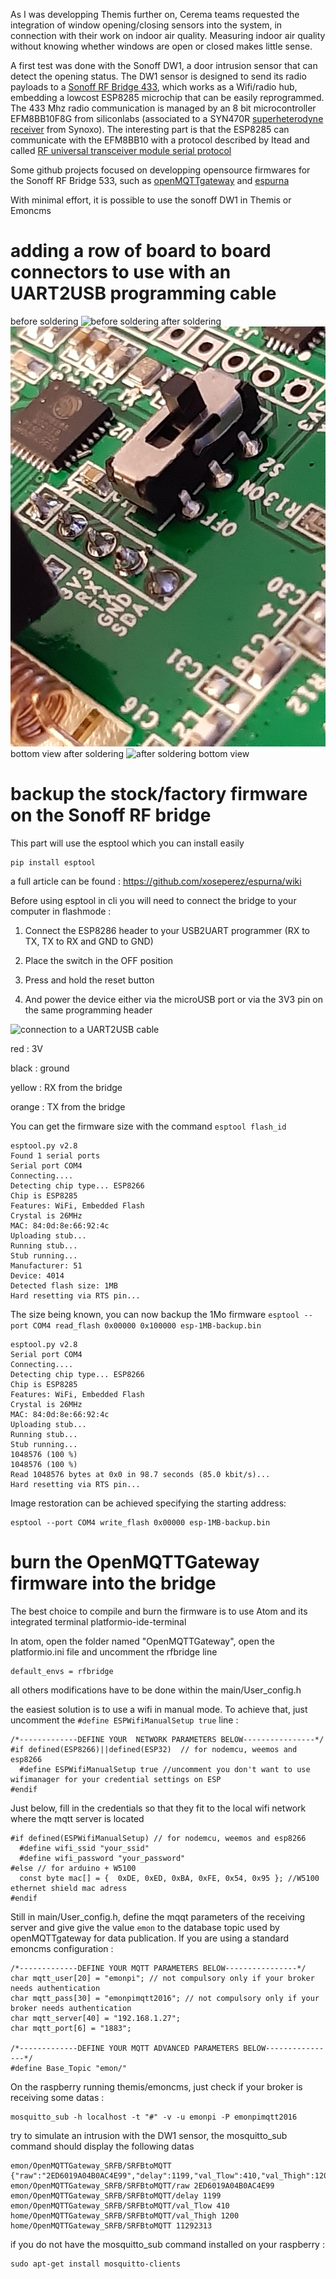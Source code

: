 As I was developping Themis further on, Cerema teams requested the integration of window opening/closing sensors into the system, 
in connection with their work on indoor air quality.
Measuring indoor air quality without knowing whether windows are open or closed makes little sense.

A first test was done with the Sonoff DW1, a door intrusion sensor that can detect the opening status.
The DW1 sensor is designed to send its radio payloads to a [Sonoff RF Bridge 433](https://www.itead.cc/wiki/Sonoff_RF_Bridge_433), which works as a Wifi/radio hub, embedding a lowcost ESP8285 microchip that can be easily reprogrammed. The 433 Mhz radio communication is managed by an 8 bit microcontroller EFM8BB10F8G from siliconlabs (associated to a SYN470R [superheterodyne receiver](https://en.wikipedia.org/wiki/Superheterodyne_receiver) from Synoxo). The interesting part is that the ESP8285 can communicate with the EFM8BB10 with a protocol described by Itead and called [RF universal transceiver module serial protocol](https://www.itead.cc/wiki/images/5/5e/RF_Universal_Transeceive_Module_Serial_Protocol_v1.0.pdf)

Some github projects focused on developping opensource firmwares for the Sonoff RF Bridge 533, such as [openMQTTgateway](https://github.com/1technophile/OpenMQTTGateway) and [espurna](https://github.com/xoseperez/espurna)

With minimal effort, it is possible to use the sonoff DW1 in Themis or Emoncms

# adding a row of board to board connectors to use with an UART2USB programming cable
before soldering 
![before soldering](assets/before_soldering.jpg)
after soldering
![after soldering](assets/after_soldering.jpg)
bottom view after soldering
![after soldering bottom view](assets/after_soldering_bottom_view.jpg)

# backup the stock/factory firmware on the Sonoff RF bridge
This part will use the esptool which you can install easily
```
pip install esptool
```
a full article can be found : https://github.com/xoseperez/espurna/wiki

Before using esptool in cli you will need to connect the bridge to your computer in flashmode :

1) Connect the ESP8286 header to your USB2UART programmer (RX to TX, TX to RX and GND to GND)

2) Place the switch in the OFF position

3) Press and hold the reset button

4) And power the device either via the microUSB port or via the 3V3 pin on the same programming header

![connection to a UART2USB cable](assets/connection_to_UART.jpg)

red : 3V

black : ground

yellow : RX from the bridge

orange : TX from the bridge

You can get the firmware size with the command `esptool flash_id`  
```
esptool.py v2.8
Found 1 serial ports
Serial port COM4
Connecting....
Detecting chip type... ESP8266
Chip is ESP8285
Features: WiFi, Embedded Flash
Crystal is 26MHz
MAC: 84:0d:8e:66:92:4c
Uploading stub...
Running stub...
Stub running...
Manufacturer: 51
Device: 4014
Detected flash size: 1MB
Hard resetting via RTS pin...
```

The size being known, you can now backup the 1Mo firmware `esptool --port COM4 read_flash 0x00000 0x100000 esp-1MB-backup.bin`
```
esptool.py v2.8
Serial port COM4
Connecting....
Detecting chip type... ESP8266
Chip is ESP8285
Features: WiFi, Embedded Flash
Crystal is 26MHz
MAC: 84:0d:8e:66:92:4c
Uploading stub...
Running stub...
Stub running...
1048576 (100 %)
1048576 (100 %)
Read 1048576 bytes at 0x0 in 98.7 seconds (85.0 kbit/s)...
Hard resetting via RTS pin...
```

Image restoration can be achieved specifying the starting address:
```
esptool --port COM4 write_flash 0x00000 esp-1MB-backup.bin
```

# burn the OpenMQTTGateway firmware into the bridge
The best choice to compile and burn the firmware is to use Atom and its integrated terminal platformio-ide-terminal 

In atom, open the folder named "OpenMQTTGateway", open the platformio.ini file and uncomment the rfbridge line
```
default_envs = rfbridge
```
all others modifications have to be done within the main/User_config.h

the easiest solution is to use a wifi in manual mode. To achieve that, just uncomment the `#define ESPWifiManualSetup true` line :
```
/*-------------DEFINE YOUR  NETWORK PARAMETERS BELOW----------------*/
#if defined(ESP8266)||defined(ESP32)  // for nodemcu, weemos and esp8266
  #define ESPWifiManualSetup true //uncomment you don't want to use wifimanager for your credential settings on ESP
#endif
```

Just below, fill in the credentials so that they fit to the local wifi network where the mqtt server is located 
```
#if defined(ESPWifiManualSetup) // for nodemcu, weemos and esp8266
  #define wifi_ssid "your_ssid"
  #define wifi_password "your_password"
#else // for arduino + W5100
  const byte mac[] = {  0xDE, 0xED, 0xBA, 0xFE, 0x54, 0x95 }; //W5100 ethernet shield mac adress
#endif
```

Still in main/User_config.h, define the mqqt parameters of the receiving server and give give the value `emon` to the database topic used by openMQTTgateway for data publication. If you are using a standard emoncms configuration : 
```
/*-------------DEFINE YOUR MQTT PARAMETERS BELOW----------------*/
char mqtt_user[20] = "emonpi"; // not compulsory only if your broker needs authentication
char mqtt_pass[30] = "emonpimqtt2016"; // not compulsory only if your broker needs authentication
char mqtt_server[40] = "192.168.1.27";
char mqtt_port[6] = "1883";

/*-------------DEFINE YOUR MQTT ADVANCED PARAMETERS BELOW----------------*/
#define Base_Topic "emon/"
```

On the raspberry running themis/emoncms, just check if your broker is receiving some datas :
```
mosquitto_sub -h localhost -t "#" -v -u emonpi -P emonpimqtt2016
```
try to simulate an intrusion with the DW1 sensor, the mosquitto_sub command should display the following datas
```
emon/OpenMQTTGateway_SRFB/SRFBtoMQTT {"raw":"2ED6019A04B0AC4E99","delay":1199,"val_Tlow":410,"val_Thigh":1200,"value":11292313}
emon/OpenMQTTGateway_SRFB/SRFBtoMQTT/raw 2ED6019A04B0AC4E99
emon/OpenMQTTGateway_SRFB/SRFBtoMQTT/delay 1199
emon/OpenMQTTGateway_SRFB/SRFBtoMQTT/val_Tlow 410
home/OpenMQTTGateway_SRFB/SRFBtoMQTT/val_Thigh 1200
home/OpenMQTTGateway_SRFB/SRFBtoMQTT 11292313
```
if you do not have the mosquitto_sub command installed on your raspberry :
```
sudo apt-get install mosquitto-clients
```
